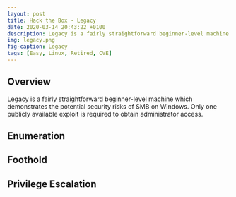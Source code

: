 ```yaml
---
layout: post
title: Hack the Box - Legacy
date: 2020-03-14 20:43:22 +0100
description: Legacy is a fairly straightforward beginner-level machine which demonstrates the potential security risks of SMB on Windows. Only one publicly available exploit is required to obtain administrator access.
img: legacy.png
fig-caption: Legacy
tags: [Easy, Linux, Retired, CVE]
---
```

## Overview
Legacy is a fairly straightforward beginner-level machine which demonstrates the potential security risks of SMB on Windows. Only one publicly available exploit is required to obtain administrator access.
## Enumeration

## Foothold

## Privilege Escalation
